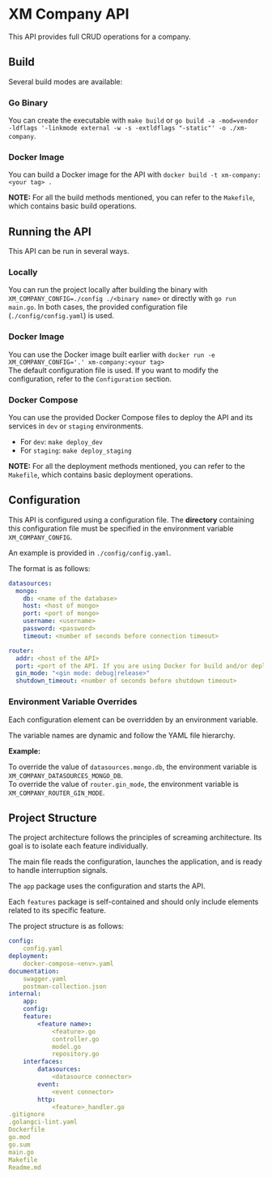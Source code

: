 # XM Company API  
This API provides full CRUD operations for a company.  

## Build  
Several build modes are available:  

### Go Binary  
You can create the executable with `make build` or `go build -a -mod=vendor -ldflags '-linkmode external -w -s -extldflags "-static"' -o ./xm-company`.  

### Docker Image  
You can build a Docker image for the API with `docker build -t xm-company:<your tag> .`  

**NOTE:** For all the build methods mentioned, you can refer to the `Makefile`, which contains basic build operations.  

## Running the API  
This API can be run in several ways.  

### Locally  
You can run the project locally after building the binary with `XM_COMPANY_CONFIG=./config ./<binary name>` or directly with `go run main.go`. In both cases, the provided configuration file (`./config/config.yaml`) is used.  

### Docker Image  
You can use the Docker image built earlier with `docker run -e XM_COMPANY_CONFIG='.' xm-company:<your tag>`  
The default configuration file is used. If you want to modify the configuration, refer to the `Configuration` section.  

### Docker Compose  
You can use the provided Docker Compose files to deploy the API and its services in `dev` or `staging` environments.  

- For `dev`: `make deploy_dev`  
- For `staging`: `make deploy_staging`  

**NOTE:** For all the deployment methods mentioned, you can refer to the `Makefile`, which contains basic deployment operations.  

## Configuration  
This API is configured using a configuration file. The **directory** containing this configuration file must be specified in the environment variable `XM_COMPANY_CONFIG`.  

An example is provided in `./config/config.yaml`.  

The format is as follows:  
```yaml
datasources:
  mongo:
    db: <name of the database>
    host: <host of mongo>
    port: <port of mongo>
    username: <username>
    password: <password>
    timeout: <number of seconds before connection timeout>

router:
  addr: <host of the API>
  port: <port of the API. If you are using Docker for build and/or deployment, use the port specified in the Dockerfile (8080)>
  gin_mode: "<gin mode: debug|release>"
  shutdown_timeout: <number of seconds before shutdown timeout>
```  

### Environment Variable Overrides  
Each configuration element can be overridden by an environment variable.  

The variable names are dynamic and follow the YAML file hierarchy.  

**Example:**  

To override the value of `datasources.mongo.db`, the environment variable is `XM_COMPANY_DATASOURCES_MONGO_DB`.  
To override the value of `router.gin_mode`, the environment variable is `XM_COMPANY_ROUTER_GIN_MODE`.  

## Project Structure  
The project architecture follows the principles of screaming architecture. Its goal is to isolate each feature individually.  

The main file reads the configuration, launches the application, and is ready to handle interruption signals.  

The `app` package uses the configuration and starts the API.  

Each `features` package is self-contained and should only include elements related to its specific feature.  

The project structure is as follows:  
```yaml
config:
    config.yaml
deployment:
    docker-compose-<env>.yaml
documentation:
    swagger.yaml
    postman-collection.json
internal:
    app:
    config:
    feature:
        <feature name>:
            <feature>.go
            controller.go
            model.go
            repository.go
    interfaces:
        datasources:
            <datasource connector>
        event:
            <event connector>
        http:
            <feature>_handler.go
.gitignore
.golangci-lint.yaml
Dockerfile
go.mod
go.sum
main.go
Makefile
Readme.md
```